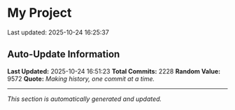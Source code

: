 # My Project


Last updated: 2025-10-24 16:25:37



























































































































































































































































































































































































































































































































































































































































































































































































































































































































































































































































































































































































































































































































































































































































































































































































































































































































































































































































































































































































































































































































































































































































































































































































































































































































































































































































































































## Auto-Update Information

**Last Updated:** 2025-10-24 16:51:23
**Total Commits:** 2228
**Random Value:** 9572
**Quote:** _Making history, one commit at a time._

---
_This section is automatically generated and updated._